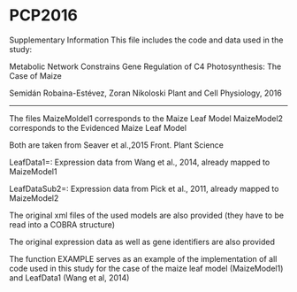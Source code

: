 # PCP2016
Supplementary Information
This file includes the code and data used in the study:

Metabolic Network Constrains Gene Regulation of C4 Photosynthesis: The Case of Maize

Semidán Robaina-Estévez, Zoran Nikoloski
Plant and Cell Physiology, 2016

*******************************************************
The files
  MaizeMoldel1 corresponds to the Maize Leaf Model
  MaizeModel2 corresponds to the Evidenced Maize Leaf Model

Both are taken from Seaver et al.,2015 Front. Plant Science


LeafData1=: Expression data from Wang et al., 2014, already mapped to MaizeModel1


LeafDataSub2=: Expression data from Pick et al., 2011, already
mapped to MaizeModel2


The original xml files of the used models are also provided (they have to be read into a COBRA structure)

The original expression data as well as gene identifiers are also provided

The function EXAMPLE serves as an example of the implementation of all code used in this study for the case of the maize leaf model (MaizeModel1) and LeafData1 (Wang et al, 2014)
